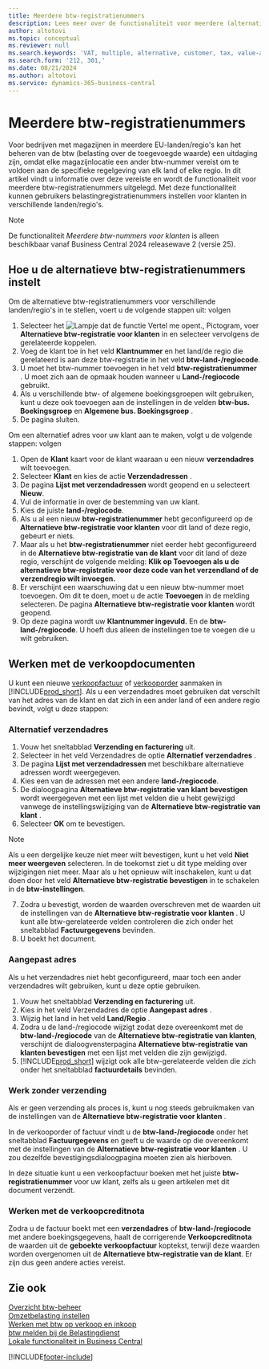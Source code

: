 ```yaml
---
title: Meerdere btw-registratienummers
description: Lees meer over de functionaliteit voor meerdere (alternatieve) btw-registratienummers.
author: altotovi
ms.topic: conceptual
ms.reviewer: null
ms.search.keywords: 'VAT, multiple, alternative, customer, tax, value-added tax'
ms.search.form: '212, 301,'
ms.date: 08/21/2024
ms.author: altotovi
ms.service: dynamics-365-business-central
---
```


# <a name="multiple-vat-registration-numbers"></a>Meerdere btw-registratienummers

Voor bedrijven met magazijnen in meerdere EU-landen/regio's kan het beheren van de btw (belasting over de toegevoegde waarde) een uitdaging zijn, omdat elke magazijnlocatie een ander btw-nummer vereist om te voldoen aan de specifieke regelgeving van elk land of elke regio. In dit artikel vindt u informatie over deze vereiste en wordt de functionaliteit voor meerdere btw-registratienummers uitgelegd. Met deze functionaliteit kunnen gebruikers belastingregistratienummers instellen voor klanten in verschillende landen/regio's.  

> [!NOTE]
> De functionaliteit *Meerdere btw-nummers voor klanten* is alleen beschikbaar vanaf Business Central 2024 releasewave 2 (versie 25).

## <a name="how-to-set-up-the-alternative-vat-registration-numbers"></a>Hoe u de alternatieve btw-registratienummers instelt

Om de alternatieve btw-registratienummers voor verschillende landen/regio's in te stellen, voert u de volgende stappen uit: volgen 

1. Selecteer het ![Lampje dat de functie Vertel me opent.](media/ui-search/search_small.png "Vertel me wat u wilt doen"), Pictogram, voer  **Alternatieve btw-registratie voor klanten** in en selecteer vervolgens de gerelateerde koppelen. 
2. Voeg de klant toe in het veld  **Klantnummer**  en het land/de regio die gerelateerd is aan deze btw-registratie in het veld  **btw-land-/regiocode**.  
3. U moet het btw-nummer toevoegen in het veld  **btw-registratienummer** . U moet zich aan de opmaak houden wanneer u  **Land-/regiocode** gebruikt. 
4. Als u verschillende btw- of algemene boekingsgroepen wilt gebruiken, kunt u deze ook toevoegen aan de instellingen in de velden  **btw-bus. Boekingsgroep** en  **Algemene bus. Boekingsgroep** . 
5. De pagina sluiten.   

Om een alternatief adres voor uw klant aan te maken, volgt u de volgende stappen: volgen  

1. Open de **Klant** kaart voor de klant waaraan u een nieuw **verzendadres** wilt toevoegen. 
2. Selecteer  **Klant** en kies de actie  **Verzendadressen** .   
3. De pagina  **Lijst met verzendadressen** wordt geopend en u selecteert  **Nieuw**. 
4. Vul de informatie in over de bestemming van uw klant.  
5. Kies de juiste **land-/regiocode**.   
6. Als u al een nieuw **btw-registratienummer** hebt geconfigureerd op de **Alternatieve btw-registratie voor klanten** voor dit land of deze regio, gebeurt er niets. 
7. Maar als u het **btw-registratienummer** niet eerder hebt geconfigureerd in de **Alternatieve btw-registratie van de klant** voor dit land of deze regio, verschijnt de volgende melding: **Klik op Toevoegen als u de alternatieve btw-registratie voor deze code van het verzendland of de verzendregio wilt invoegen.** 
8. Er verschijnt een waarschuwing dat u een nieuw btw-nummer moet toevoegen. Om dit te doen, moet u de actie  **Toevoegen** in de melding selecteren. De pagina  **Alternatieve btw-registratie voor klanten** wordt geopend. 
9. Op deze pagina wordt uw **Klantnummer ingevuld.** En de  **btw-land-/regiocode**. U hoeft dus alleen de instellingen toe te voegen die u wilt gebruiken. 

## <a name="work-with-the-sales-documents"></a>Werken met de verkoopdocumenten

U kunt een nieuwe [verkoopfactuur](sales-how-invoice-sales.md) of [verkooporder](sales-how-sell-products.md) aanmaken in [!INCLUDE[prod_short](includes/prod_short.md)]. Als u een verzendadres moet gebruiken dat verschilt van het adres van de klant en dat zich in een ander land of een andere regio bevindt, volgt u deze stappen:  

### <a name="alternate-shipping-address"></a>Alternatief verzendadres

1. Vouw het sneltabblad **Verzending en facturering** uit.   
2. Selecteer in het veld Verzendadres de optie  **Alternatief verzendadres** . 
3. De pagina  **Lijst met verzendadressen** met beschikbare alternatieve adressen wordt weergegeven. 
4. Kies een van de adressen met een andere **land-/regiocode**. 
5. De dialoogpagina  **Alternatieve btw-registratie van klant bevestigen** wordt weergegeven met een lijst met velden die u hebt gewijzigd vanwege de instellingswijziging van de  **Alternatieve btw-registratie van klant** . 
6. Selecteer **OK** om te bevestigen.   

> [!NOTE]
> Als u een dergelijke keuze niet meer wilt bevestigen, kunt u het veld  **Niet meer weergeven**  selecteren. In de toekomst ziet u dit type melding over wijzigingen niet meer. Maar als u het opnieuw wilt inschakelen, kunt u dat doen door het veld  **Alternatieve btw-registratie bevestigen** in te schakelen in de  **btw-instellingen**.  
   
7. Zodra u bevestigt, worden de waarden overschreven met de waarden uit de instellingen van de  **Alternatieve btw-registratie voor klanten** . U kunt alle btw-gerelateerde velden controleren die zich onder het sneltabblad  **Factuurgegevens** bevinden.  
8. U boekt het document.  

### <a name="custom-address"></a>Aangepast adres

Als u het verzendadres niet hebt geconfigureerd, maar toch een ander verzendadres wilt gebruiken, kunt u deze optie gebruiken.  

1. Vouw het sneltabblad **Verzending en facturering** uit.   
2. Kies in het veld Verzendadres de optie  **Aangepast adres** .  
3. Wijzig het land in het veld  **Land/Regio** .  
4. Zodra u de land-/regiocode wijzigt zodat deze overeenkomt met de **btw-land-/regiocode** van de **Alternatieve btw-registratie van klanten**, verschijnt de dialoogvensterpagina **Alternatieve btw-registratie van klanten bevestigen**  met een lijst met velden die zijn gewijzigd. 
5. [!INCLUDE[prod_short](includes/prod_short.md)] wijzigt ook alle btw-gerelateerde velden die zich onder het sneltabblad  **factuurdetails**  bevinden.  

### <a name="work-with-no-shipment"></a>Werk zonder verzending

Als er geen verzending als proces is, kunt u nog steeds gebruikmaken van de instellingen van de  **Alternatieve btw-registratie voor klanten** .

In de verkooporder of factuur vindt u de  **btw-land-/regiocode** onder het sneltabblad  **Factuurgegevens** en geeft u de waarde op die overeenkomt met de instellingen van de  **Alternatieve btw-registratie voor klanten** . U zou dezelfde bevestigingsdialoogpagina moeten zien als hierboven. 

In deze situatie kunt u een verkoopfactuur boeken met het juiste **btw-registratienummer** voor uw klant, zelfs als u geen artikelen met dit document verzendt. 

### <a name="work-with-the-sales-credit-memo"></a>Werken met de verkoopcreditnota

Zodra u de factuur boekt met een **verzendadres** of **btw-land-/regiocode** met andere boekingsgegevens, haalt de corrigerende **Verkoopcreditnota** de waarden uit de **geboekte verkoopfactuur** koptekst, terwijl deze waarden worden overgenomen uit de **Alternatieve btw-registratie van de klant**. Er zijn dus geen andere acties vereist. 

## <a name="see-also"></a>Zie ook

[Overzicht btw-beheer](finance-manage-vat.md)    
[Omzetbelasting instellen](finance-setup-vat.md)    
[Werken met btw op verkoop en inkoop](finance-work-with-vat.md)    
[btw melden bij de Belastingdienst](finance-how-report-vat.md)    
[Lokale functionaliteit in Business Central](about-localization.md)    


[!INCLUDE[footer-include](includes/footer-banner.md)]
